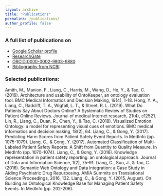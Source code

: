 ```yaml
---
layout: archive
title: "Publications"
permalink: /publications/
author_profile: false
---
```


### A full list of publications on
- [Google Scholar profile](https://scholar.google.com/citations?user=VMcFpJ4AAAAJ&hl=en)<br/>
- [ResearchGate](https://www.researchgate.net/profile/Chen_Liang32)<br/>
- [ORCID:0000-0002-9803-9880](https://orcid.org/0000-0002-9803-9880)<br/>
- [Bibliography from NCBI](https://www.ncbi.nlm.nih.gov/sites/myncbi/1HeGaoiqXwwwpf/bibliography/55040917/public/?sort=date&direction=ascending)<br/>

### Selected publications:
Amith, M., Manion, F., Liang, C., Harris, M., Wang, D., He, Y., & Tao, C. (2019). Architecture and usability of OntoKeeper, an ontology evaluation tool. BMC Medical Informatics and Decision Making, 19(4), 1-18.
Hong, Y. A., Liang, C., Radcliff, T. A., Wigfall, L. T., & Street, R. L. (2019). What Do Patients Say About Doctors Online? A Systematic Review of Studies on Patient Online Reviews. Journal of medical Internet research, 21(4), e12521.
Lin, R., Liang, C., Duan, R., Chen, Y., & Tao, C. (2018). Visualized Emotion Ontology: a model for representing visual cues of emotions. BMC medical informatics and decision making, 18(2), 64.
Liang, C., & Gong, Y. (2017). Predicting Harm Scores from Patient Safety Event Reports. In MedInfo (pp. 1075-1079).
Liang, C., & Gong, Y. (2017). Automated Classification of Multi-Labeled Patient Safety Reports: A Shift from Quantity to Quality Measure. In MedInfo (pp. 1070-1074).
Liang, C., & Gong, Y. (2016). Knowledge representation in patient safety reporting: an ontological approach. Journal of Data and Information Science, 1(2), 75-91.
Liang, C., Sun, J., & Tao, C. (2016). Semantic Web Ontology and Data Integration: a Case Study in Aiding Psychiatric Drug Repurposing. AMIA Summits on Translational Science Proceedings, 2016, 132.
Liang, C., & Gong, Y. (2015, August). On Building an Ontological Knowledge Base for Managing Patient Safety Events. In MedInfo (pp. 202-206).

